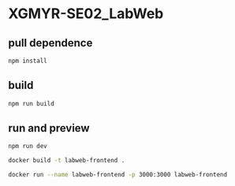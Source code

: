 # XGMYR-SE02_LabWeb
 
## pull dependence
``` bash
npm install
```

## build
```bash
npm run build
```

## run and preview
```bash
npm run dev
```

```bash
docker build -t labweb-frontend .

docker run --name labweb-frontend -p 3000:3000 labweb-frontend
```
